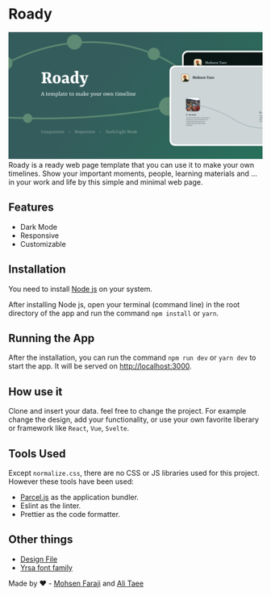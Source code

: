# Roady

![Preview Image](images/cover.jpg?raw=true "Preview Image")
Roady is a ready web page template that you can use it to make your own timelines. Show your important moments, people, learning materials and ... in your work and life by this simple and minimal web page.

## Features

* Dark Mode
* Responsive
* Customizable

## Installation

You need to install [Node js](https://nodejs.org/) on your system.

After installing Node js, open your terminal (command line) in the root directory of the app and run the command `npm install` or `yarn`.

## Running the App

After the installation, you can run the command `npm run dev` or `yarn dev` to start the app. It will be served on [http://localhost:3000](http://localhost:3000).

## How use it

Clone and insert your data. feel free to change the project. For example change the design, add your functionality, or use your own favorite liberary or framework like `React`, `Vue`, `Svelte`.

## Tools Used

Except `normalize.css`, there are no CSS or JS libraries used for this project. However these tools have been used:

- [Parcel.js](https://parceljs.org/) as the application bundler.
- Eslint as the linter.
- Prettier as the code formatter.

## Other things 

- [Design File](https://www.figma.com/file/h7ZIfNHXVBxQe7mBp5PTCW/Roady?node-id=0%3A1)
- [Yrsa font family](https://fonts.google.com/specimen/Yrsa#standard-styles)



Made by ❤️ - [Mohsen Faraji](https://monsfar.ir?utm_source=github&utm_medium=referral&utm_campaign=roady_footer) and [Ali Taee](https://alitaee.ir)